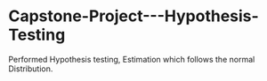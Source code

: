 # Capstone-Project---Hypothesis-Testing
Performed Hypothesis testing, Estimation which follows the normal Distribution. 
